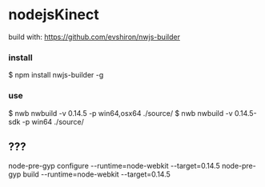 # nodejsKinect

build with:
https://github.com/evshiron/nwjs-builder


### install
$ npm install nwjs-builder -g
### use
$ nwb nwbuild -v 0.14.5 -p win64,osx64 ./source/
$ nwb nwbuild -v 0.14.5-sdk -p win64 ./source/



## ???

node-pre-gyp configure --runtime=node-webkit --target=0.14.5
node-pre-gyp build --runtime=node-webkit --target=0.14.5

